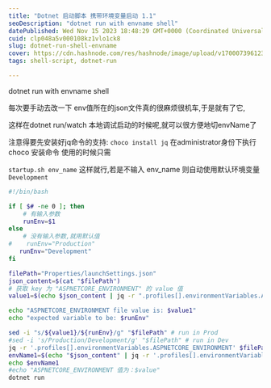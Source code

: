 ```yaml
---
title: "Dotnet 启动脚本 携带环境变量启动 1.1"
seoDescription: "dotnet run with envname shell"
datePublished: Wed Nov 15 2023 18:48:29 GMT+0000 (Coordinated Universal Time)
cuid: clp048a5v000108kz1vlo1ck8
slug: dotnet-run-shell-envname
cover: https://cdn.hashnode.com/res/hashnode/image/upload/v1700073961238/a8407d26-6885-4dbd-b60c-051057b37300.png
tags: shell-script, dotnet-run

---
```


dotnet run with envname shell

每次要手动去改一下 env值所在的json文件真的很麻烦很机车,于是就有了它,

这样在dotnet run/watch 本地调试启动的时候呢,就可以很方便地切envName了

注意得要先安装好jq命令的支持: `choco install jq` 在administrator身份下执行 choco 安装命令 使用的时候只需

`startup.sh env_name` 这样就行,若是不输入 env\_name 则自动使用默认环境变量 `Development`

```bash
#!/bin/bash

if [ $# -ne 0 ]; then
    # 有输入参数
    runEnv=$1
else
    # 没有输入参数,就用默认值
#    runEnv="Production"
   runEnv="Development"
fi

filePath="Properties/launchSettings.json"
json_content=$(cat "$filePath")
# 获取 key 为 "ASPNETCORE_ENVIRONMENT" 的 value 值
value1=$(echo $json_content | jq -r ".profiles[].environmentVariables.ASPNETCORE_ENVIRONMENT")

echo "ASPNETCORE_ENVIRONMENT file value is: $value1"
echo "expected variable to be: $runEnv"

sed -i "s/${value1}/${runEnv}/g" "$filePath" # run in Prod
#sed -i 's/Production/Development/g' "$filePath" # run in Dev
jq -r '.profiles[].environmentVariables.ASPNETCORE_ENVIRONMENT' $filePath
envName1=$(echo "$json_content" | jq -r '.profiles[].environmentVariables.ASPNETCORE_ENVIRONMENT')
echo $envName1
#echo "ASPNETCORE_ENVIRONMENT 值为：$value"
dotnet run
```